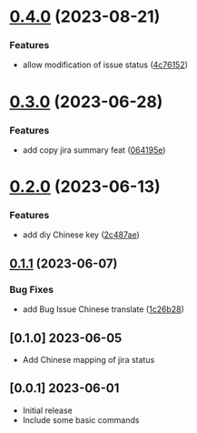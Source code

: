 # [0.4.0](https://github.com/Dlouxgit/vscode-jira-plugin/compare/v0.3.0...v0.4.0) (2023-08-21)


### Features

* allow modification of issue status ([4c76152](https://github.com/Dlouxgit/vscode-jira-plugin/commit/4c761528491bdd8ab4b4bd9ac957a75b6a8bebf6))

# [0.3.0](https://github.com/Dlouxgit/vscode-jira-plugin/compare/v0.2.0...v0.3.0) (2023-06-28)


### Features

* add copy jira summary feat ([064195e](https://github.com/Dlouxgit/vscode-jira-plugin/commit/064195e693ff0008e61a0ae9ac538b942b3df3e4))

# [0.2.0](https://github.com/Dlouxgit/vscode-jira-plugin/compare/v0.1.1...v0.2.0) (2023-06-13)


### Features

* add diy Chinese key ([2c487ae](https://github.com/Dlouxgit/vscode-jira-plugin/commit/2c487ae1795048d3dfea501a8f1a687c1601ef58))

## [0.1.1](https://github.com/Dlouxgit/vscode-jira-plugin/compare/v0.1.0...v0.1.1) (2023-06-07)


### Bug Fixes

* add Bug Issue Chinese translate ([1c26b28](https://github.com/Dlouxgit/vscode-jira-plugin/commit/1c26b28c26fbbcebdb68a26216f6ebfaa917b19d))

## [0.1.0] 2023-06-05

- Add Chinese mapping of jira status

## [0.0.1] 2023-06-01

- Initial release
- Include some basic commands
